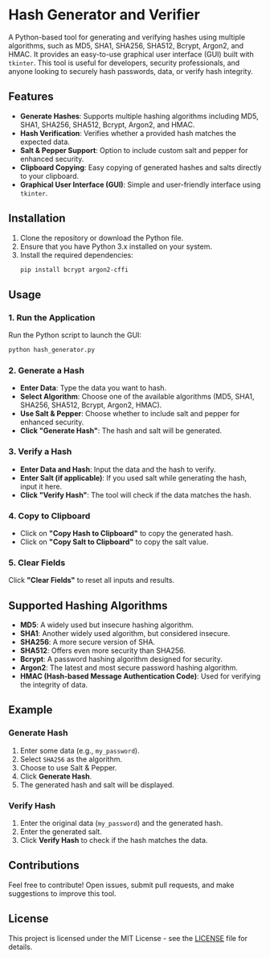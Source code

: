 # Hash Generator and Verifier

A Python-based tool for generating and verifying hashes using multiple algorithms, such as MD5, SHA1, SHA256, SHA512, Bcrypt, Argon2, and HMAC. It provides an easy-to-use graphical user interface (GUI) built with `tkinter`. This tool is useful for developers, security professionals, and anyone looking to securely hash passwords, data, or verify hash integrity.

## Features
- **Generate Hashes**: Supports multiple hashing algorithms including MD5, SHA1, SHA256, SHA512, Bcrypt, Argon2, and HMAC.
- **Hash Verification**: Verifies whether a provided hash matches the expected data.
- **Salt & Pepper Support**: Option to include custom salt and pepper for enhanced security.
- **Clipboard Copying**: Easy copying of generated hashes and salts directly to your clipboard.
- **Graphical User Interface (GUI)**: Simple and user-friendly interface using `tkinter`.

## Installation

1. Clone the repository or download the Python file.
2. Ensure that you have Python 3.x installed on your system.
3. Install the required dependencies:
   ```bash
   pip install bcrypt argon2-cffi
   ```

## Usage

### 1. Run the Application

Run the Python script to launch the GUI:

```bash
python hash_generator.py
```

### 2. Generate a Hash

- **Enter Data**: Type the data you want to hash.
- **Select Algorithm**: Choose one of the available algorithms (MD5, SHA1, SHA256, SHA512, Bcrypt, Argon2, HMAC).
- **Use Salt & Pepper**: Choose whether to include salt and pepper for enhanced security.
- **Click "Generate Hash"**: The hash and salt will be generated.

### 3. Verify a Hash

- **Enter Data and Hash**: Input the data and the hash to verify.
- **Enter Salt (if applicable)**: If you used salt while generating the hash, input it here.
- **Click "Verify Hash"**: The tool will check if the data matches the hash.

### 4. Copy to Clipboard

- Click on **"Copy Hash to Clipboard"** to copy the generated hash.
- Click on **"Copy Salt to Clipboard"** to copy the salt value.

### 5. Clear Fields

Click **"Clear Fields"** to reset all inputs and results.

## Supported Hashing Algorithms
- **MD5**: A widely used but insecure hashing algorithm.
- **SHA1**: Another widely used algorithm, but considered insecure.
- **SHA256**: A more secure version of SHA.
- **SHA512**: Offers even more security than SHA256.
- **Bcrypt**: A password hashing algorithm designed for security.
- **Argon2**: The latest and most secure password hashing algorithm.
- **HMAC (Hash-based Message Authentication Code)**: Used for verifying the integrity of data.

## Example

### Generate Hash

1. Enter some data (e.g., `my_password`).
2. Select `SHA256` as the algorithm.
3. Choose to use Salt & Pepper.
4. Click **Generate Hash**.
5. The generated hash and salt will be displayed.

### Verify Hash

1. Enter the original data (`my_password`) and the generated hash.
2. Enter the generated salt.
3. Click **Verify Hash** to check if the hash matches the data.

## Contributions

Feel free to contribute! Open issues, submit pull requests, and make suggestions to improve this tool.

## License

This project is licensed under the MIT License - see the [LICENSE](LICENSE) file for details.
